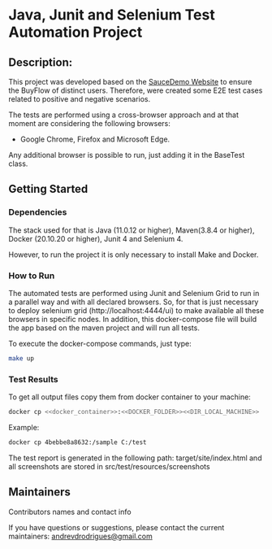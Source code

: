# Java, Junit and Selenium Test Automation Project

## Description:

This project was developed based on the [SauceDemo Website](https://www.saucedemo.com/) to ensure the BuyFlow of distinct users. Therefore, were created some E2E test cases related to positive and negative scenarios.

The tests are performed using a cross-browser approach and at that moment are considering the following browsers:

- Google Chrome, Firefox and Microsoft Edge.

Any additional browser is possible to run, just adding it in the BaseTest class.

## Getting Started

### Dependencies

The stack used for that is Java (11.0.12 or higher), Maven(3.8.4 or higher), Docker (20.10.20 or higher), Junit 4 and Selenium 4. 

However, to run the project it is only necessary to install Make and Docker.

### How to Run

The automated tests are performed using Junit and Selenium Grid to run in a parallel way and with all declared browsers. So, for that is just necessary to deploy selenium grid (http://localhost:4444/ui) to make available all these browsers in specific nodes. In addition, this docker-compose file will build the app based on the maven project and will run all tests.

To execute the docker-compose commands, just type:

```bash
make up
```

### Test Results

To get all output files copy them from docker container to your machine:

```bash
docker cp <<docker_container>>:<<DOCKER_FOLDER>><<DIR_LOCAL_MACHINE>>
```
Example: 

```bash
docker cp 4bebbe8a8632:/sample C:/test
```

The test report is generated in the following path: target/site/index.html and all screenshots are stored in src/test/resources/screenshots

## Maintainers

Contributors names and contact info

If you have questions or suggestions, please contact the current maintainers: andrevdrodrigues@gmail.com
